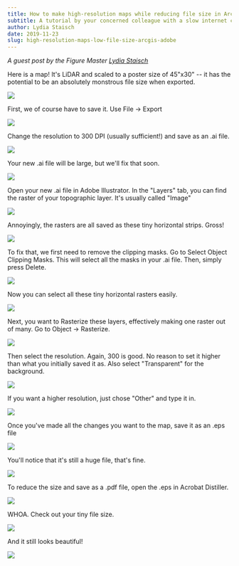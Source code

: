 ```yaml
---
title: How to make high-resolution maps while reducing file size in ArcGIS and Adobe
subtitle: A tutorial by your concerned colleague with a slow internet connection and limited disk space
author: Lydia Staisch
date: 2019-11-23
slug: high-resolution-maps-low-file-size-arcgis-adobe
---
```


*A guest post by the Figure Master [Lydia Staisch][lms]*

Here is a map! It's LiDAR and scaled to a poster size of 45"x30" -- it
has the potential to be an absolutely monstrous file size when exported.

![]({filename}/images/2019/saving-maps/Picture1.png)

<!-- PELICAN_END_SUMMARY -->

First, we of course have to save it. Use File -> Export

![]({filename}/images/2019/saving-maps/Picture2.png)

Change the resolution to 300 DPI (usually sufficient!) and save as an
.ai file.

![]({filename}/images/2019/saving-maps/Picture3.png)

Your new .ai file will be large, but we'll fix that soon.

![]({filename}/images/2019/saving-maps/Picture4.png)

Open your new .ai file in Adobe Illustrator. In the "Layers" tab, you
can find the raster of your topographic layer. It's usually called
"Image"

![]({filename}/images/2019/saving-maps/Picture5.png)

Annoyingly, the rasters are all saved as these tiny horizontal strips.
Gross!

![]({filename}/images/2019/saving-maps/Picture6.png)

To fix that, we first need to remove the clipping masks. Go to Select
Object Clipping Masks. This will select all the masks in your .ai file.
Then, simply press Delete.

![]({filename}/images/2019/saving-maps/Picture7.png)

Now you can select all these tiny horizontal rasters easily.

![]({filename}/images/2019/saving-maps/Picture8.png)

Next, you want to Rasterize these layers, effectively making one raster
out of many. Go to Object -> Rasterize.

![]({filename}/images/2019/saving-maps/Picture9.png)

Then select the resolution. Again, 300 is good. No reason to set it
higher than what you initially saved it as. Also select "Transparent"
for the background.

![]({filename}/images/2019/saving-maps/Picture10.png)

If you want a higher resolution, just chose "Other" and type it in.

![]({filename}/images/2019/saving-maps/Picture11.png)

Once you've made all the changes you want to the map, save it as an .eps
file

![]({filename}/images/2019/saving-maps/Picture12.png)

You'll notice that it's still a huge file, that's fine.

![]({filename}/images/2019/saving-maps/Picture13.png)

To reduce the size and save as a .pdf file, open the .eps in Acrobat
Distiller.

![]({filename}/images/2019/saving-maps/Picture14.png)

WHOA. Check out your tiny file size.

![]({filename}/images/2019/saving-maps/Picture15.png)

And it still looks beautiful!


![]({filename}/images/2019/saving-maps/Picture16.png)


[lms]: https://www.usgs.gov/staff-profiles/lydia-m-staisch